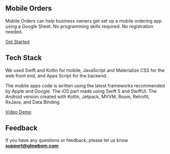 ## Mobile Orders

Mobile Orders can help business owners get set up a mobile ordering app using a Google Sheet. No programming skills required. No registration needed.

[Get Started](https://glowbom.com/store/)

## Tech Stack

We used Swift and Kotlin for mobile, JavaScript and Materialize CSS for the web front end, and Apps Script for the backend.

The mobile apps code is written using the latest frameworks recommended by Apple and Google. The iOS part made using Swift 5 and SwiftUI. The Android version created with Kotlin, Jetpack, MVVM, Room, Retrofit, RxJava, and Data Binding.

[Video Demo](https://www.youtube.com/watch?v=LaHW8FkSp6E)

## Feedback

If you have any questions or feedback, please let us know **support@glowbom.com**.
